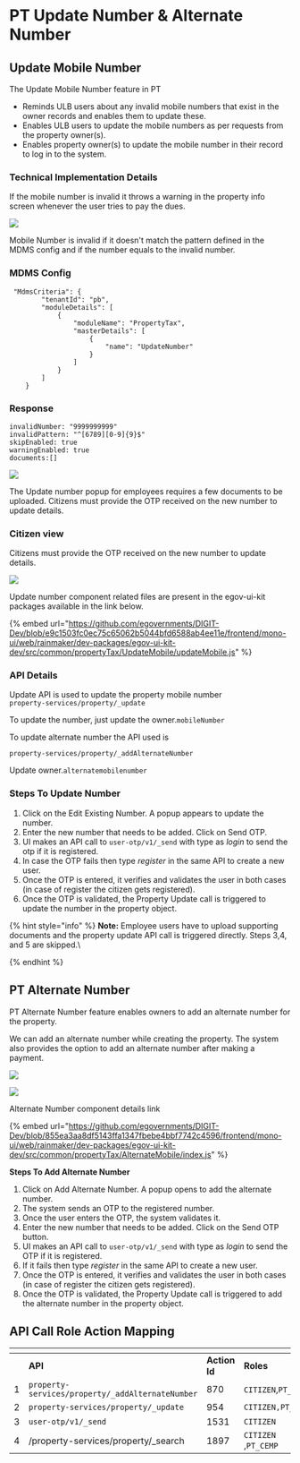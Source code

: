 # PT Update Number & Alternate Number

## Update Mobile Number  <a href="#update-mobile-number-feature-provides-following" id="update-mobile-number-feature-provides-following"></a>

The Update Mobile Number feature in PT&#x20;

* Reminds ULB users about any invalid mobile numbers that exist in the owner records and enables them to update these.
* Enables ULB users to update the mobile numbers as per requests from the property owner(s).
* Enables property owner(s) to update the mobile number in their record to log in to the system.

### Technical Implementation Details

If the mobile number is invalid it throws a warning in the property info screen whenever the user tries to pay the dues.

![](../../../../../.gitbook/assets/image-20211018-052303.png)

Mobile Number is invalid if it doesn't match the pattern defined in the MDMS config and if the number equals to the invalid number.

### MDMS Config

```
 "MdmsCriteria": {
        "tenantId": "pb",
        "moduleDetails": [
            {
                "moduleName": "PropertyTax",
                "masterDetails": [
                    {
                        "name": "UpdateNumber"
                    }
                ]
            }
        ]
    }
```

### Response

```
invalidNumber: "9999999999"
invalidPattern: "^[6789][0-9]{9}$"
skipEnabled: true
warningEnabled: true
documents:[]
```

![](../../../../../.gitbook/assets/image-20211018-051859.png)

The Update number popup for employees requires a few documents to be uploaded. Citizens must provide the OTP received on the new number to update details.

### Citizen view

Citizens must provide the OTP received on the new number to update details.

![](../../../../../.gitbook/assets/image-20211018-114612.png)

Update number component related files are present in the egov-ui-kit packages available in the link below.

{% embed url="https://github.com/egovernments/DIGIT-Dev/blob/e9c1503fc0ec75c65062b5044bfd6588ab4ee11e/frontend/mono-ui/web/rainmaker/dev-packages/egov-ui-kit-dev/src/common/propertyTax/UpdateMobile/updateMobile.js" %}

### API Details

Update API is used to update the property mobile number\
`property-services/property/_update`

To update the number, just update the owner.`mobileNumber`

To update alternate number the API used is

`property-services/property/_addAlternateNumber`

Update owner.`alternatemobilenumber`

### **Steps To Update Number**

1. Click on the Edit Existing Number. A popup appears to update the number.
2. Enter the new number that needs to be added. Click on Send OTP.
3. UI makes an API call to `user-otp/v1/_send` with type as _login_ to send the otp if it is registered.
4. In case the OTP fails then type _register_ in the same API to create a new user.
5. Once the OTP is entered, it verifies and validates the user in both cases (in case of register the citizen gets registered).
6. Once the OTP is validated, the Property Update call is triggered to update the number in the property object.

{% hint style="info" %}
**Note:** Employee users have to upload supporting documents and the property update API call is triggered directly. Steps 3,4, and 5 are skipped.\

{% endhint %}

## **PT Alternate Number**

PT Alternate Number feature enables owners to add an alternate number for the property.

We can add an alternate number while creating the property. The system also provides the option to add an alternate number after making a payment.

![](../../../../../.gitbook/assets/image-20211018-081446.png)

![](../../../../../.gitbook/assets/image-20211018-081615.png)

Alternate Number component details link

{% embed url="https://github.com/egovernments/DIGIT-Dev/blob/855ea3aa8df5143ffa1347fbebe4bbf7742c4596/frontend/mono-ui/web/rainmaker/dev-packages/egov-ui-kit-dev/src/common/propertyTax/AlternateMobile/index.js" %}

**Steps To Add Alternate Number**

1. Click on Add Alternate Number. A popup opens to add the alternate number.
2. The system sends an OTP to the registered number.
3. Once the user enters the OTP, the system validates it.
4. Enter the new number that needs to be added. Click on the Send OTP button.
5. UI makes an API call to `user-otp/v1/_send` with type as _login_ to send the OTP if it is registered.
6. If it fails then type _register_ in the same API to create a new user.
7. Once the OTP is entered, it verifies and validates the user in both cases (in case of register the citizen gets registered).
8. Once the OTP is validated, the Property Update call is triggered to add the alternate number in the property object.

## **API Call Role Action Mapping**

<table data-header-hidden><thead><tr><th width="90"></th><th width="269"></th><th width="150"></th><th></th></tr></thead><tbody><tr><td></td><td><strong>API</strong></td><td><strong>Action Id</strong></td><td><strong>Roles</strong></td></tr><tr><td>1</td><td><code>property-services/property/_addAlternateNumber</code></td><td>870</td><td><code>CITIZEN</code>,<code>PT_CEMP</code></td></tr><tr><td>2</td><td><code>property-services/property/_update</code></td><td>954</td><td><code>CITIZEN,PT_CEMP</code></td></tr><tr><td>3</td><td><code>user-otp/v1/_send</code></td><td>1531</td><td><code>CITIZEN</code></td></tr><tr><td>4</td><td>/property-services/property/_search</td><td>1897</td><td><code>CITIZEN</code> ,<code>PT_CEMP</code></td></tr></tbody></table>



>

